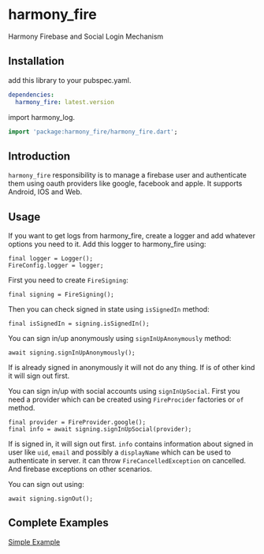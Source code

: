 # harmony_fire

Harmony Firebase and Social Login Mechanism

## Installation

add this library to your pubspec.yaml.

```yaml
dependencies:
  harmony_fire: latest.version
```

import harmony_log.

```dart
import 'package:harmony_fire/harmony_fire.dart';
```

## Introduction

`harmony_fire` responsibility is to manage a firebase user and authenticate them using oauth providers like google,
facebook and apple. It supports Android, IOS and Web.

## Usage

If you want to get logs from harmony_fire, create a logger and add whatever options you need to it. Add this logger to
harmony_fire using:

```
final logger = Logger();
FireConfig.logger = logger;
```

First you need to create `FireSigning`:

```
final signing = FireSigning();
```

Then you can check signed in state using `isSignedIn` method:

```
final isSignedIn = signing.isSignedIn();
```

You can sign in/up anonymously using `signInUpAnonymously` method:

```
await signing.signInUpAnonymously();
```

If is already signed in anonymously it will not do any thing. If is of other kind it will sign out first.

You can sign in/up with social accounts using `signInUpSocial`. First you need a provider which can be created
using `FireProcider` factories or `of` method.

```
final provider = FireProvider.google();
final info = await signing.signInUpSocial(provider);
```

If is signed in, it will sign out first. `info` contains information about signed in user like `uid`, `email` and
possibly a `displayName` which can be used to authenticate in server. it can throw `FireCancelledException` on
cancelled. And firebase exceptions on other scenarios.

You can sign out using:

```
await signing.signOut();
```

## Complete Examples

[Simple Example](guide/simple.dart)
